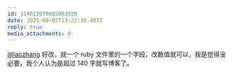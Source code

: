 ```yaml
---
id: 114613979085963920
date: 2025-06-02T13:22:10.487Z
reply: true
media_attachments: 0
---
```


[@laozhang](https://suo.si/@laozhang) 好改，就一个 ruby 文件里的一个字段，改数值就可以，我是觉得没必要，我个人认为是超过 140 字就写博客了。


